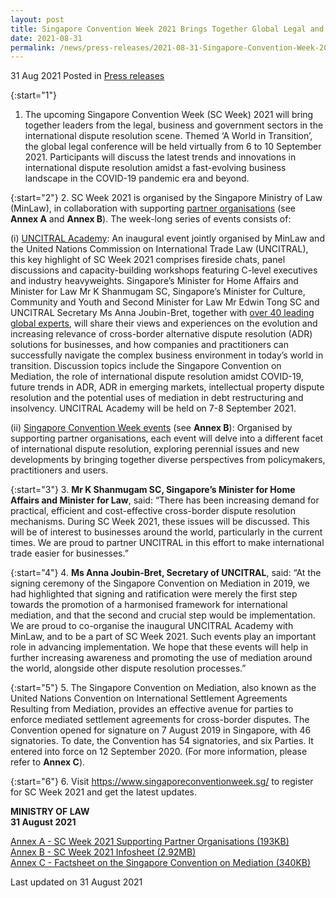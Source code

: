 ```yaml
---
layout: post
title: Singapore Convention Week 2021 Brings Together Global Legal and Business Community 
date: 2021-08-31
permalink: /news/press-releases/2021-08-31-Singapore-Convention-Week-2021-brings-together-global-legal-business-community
---
```


31 Aug 2021 Posted in [Press releases](/news/press-releases)

{:start="1"}
1.	The upcoming Singapore Convention Week (SC Week) 2021 will bring together leaders from the legal, business and government sectors in the international dispute resolution scene. Themed ‘A World in Transition’, the global legal conference will be held virtually from 6 to 10 September 2021. Participants will discuss the latest trends and innovations in international dispute resolution amidst a fast-evolving business landscape in the COVID-19 pandemic era and beyond. 

{:start="2"}
2.	SC Week 2021 is organised by the Singapore Ministry of Law (MinLaw), in collaboration with supporting <a href="https://www.singaporeconventionweek.sg/partners.html" target="new">partner organisations</a> (see <b>Annex A</b> and <b>Annex B</b>). The week-long series of events consists of:  

  (i)	<a href="https://www.singaporeconventionweek.sg/programme.html" target="new">UNCITRAL Academy</a>: An inaugural event jointly organised by MinLaw and the United Nations Commission on International Trade Law (UNCITRAL), this key highlight of SC Week 2021 comprises fireside chats, panel discussions and capacity-building workshops featuring C-level executives and industry heavyweights. Singapore’s Minister for Home Affairs and Minister for Law Mr K Shanmugam SC, Singapore’s Minister for Culture, Community and Youth and Second Minister for Law Mr Edwin Tong SC and UNCITRAL Secretary Ms Anna Joubin-Bret, together with <a href="http://www.singaporeconventionweek.sg/speakers.html">over 40 leading global experts</a>, will share their views and experiences on the evolution and increasing relevance of cross-border alternative dispute resolution (ADR) solutions for businesses, and how companies and practitioners can successfully navigate the complex business environment in today’s world in transition. Discussion topics include the Singapore Convention on Mediation, the role of international dispute resolution amidst COVID-19, future trends in ADR, ADR in emerging markets, intellectual property dispute resolution and the potential uses of mediation in debt restructuring and insolvency. UNCITRAL Academy will be held on 7-8 September 2021. 

   (ii)	<a href="https://www.singaporeconventionweek.sg/event-schedule.html" target="new">Singapore Convention Week events</a> (see <b>Annex B</b>): Organised by supporting partner organisations, each event will delve into a different facet of international dispute resolution, exploring perennial issues and new developments by bringing together diverse perspectives from policymakers, practitioners and users. 

{:start="3"}
3.	<b>Mr K Shanmugam SC, Singapore’s Minister for Home Affairs and Minister for Law</b>, said: “There has been increasing demand for practical, efficient and cost-effective cross-border dispute resolution mechanisms. During SC Week 2021, these issues will be discussed. This will be of interest to businesses around the world, particularly in the current times. We are proud to partner UNCITRAL in this effort to make international trade easier for businesses.”

{:start="4"}
4.	<b>Ms Anna Joubin-Bret, Secretary of UNCITRAL</b>, said: “At the signing ceremony of the Singapore Convention on Mediation in 2019, we had highlighted that signing and ratification were merely the first step towards the promotion of a harmonised framework for international mediation, and that the second and crucial step would be implementation. We are proud to co-organise the inaugural UNCITRAL Academy with MinLaw, and to be a part of SC Week 2021. Such events play an important role in advancing implementation. We hope that these events will help in further increasing awareness and promoting the use of mediation around the world, alongside other dispute resolution processes.”

{:start="5"}
5.	The Singapore Convention on Mediation, also known as the United Nations Convention on International Settlement Agreements Resulting from Mediation, provides an effective avenue for parties to enforce mediated settlement agreements for cross-border disputes. The Convention opened for signature on 7 August 2019 in Singapore, with 46 signatories. To date, the Convention has 54 signatories, and six Parties. It entered into force on 12 September 2020. (For more information, please refer to <b>Annex C</b>).

{:start="6"}
6.	Visit <a href="https://www.singaporeconventionweek.sg/" target="new">https://www.singaporeconventionweek.sg/</a> to register for SC Week 2021 and get the latest updates.

**MINISTRY OF LAW**<br>
**31 August 2021**

[Annex A - SC Week 2021 Supporting Partner Organisations (193KB)](/files/AnnexA_SCWeekSupportingPartnerOrganisations.pdf)<br>
[Annex B - SC Week 2021 Infosheet (2.92MB)](/files/AnnexB_SCWeekInfosheet.pdf)<br>
[Annex C - Factsheet on the Singapore Convention on Mediation (340KB)](/files/AnnexC_FactsheetonSCM.pdf)<br>

<p class="right-side-updated">Last updated on 31 August 2021</p>
